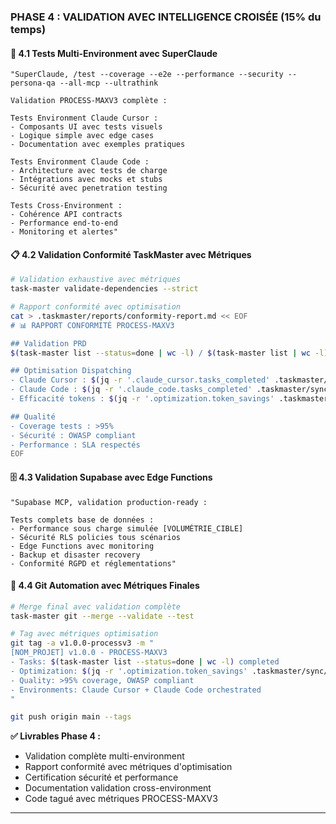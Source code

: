 ### **PHASE 4 : VALIDATION AVEC INTELLIGENCE CROISÉE (15% du temps)**

#### 🧪 **4.1 Tests Multi-Environment avec SuperClaude**

```
"SuperClaude, /test --coverage --e2e --performance --security --persona-qa --all-mcp --ultrathink

Validation PROCESS-MAXV3 complète :

Tests Environment Claude Cursor :
- Composants UI avec tests visuels
- Logique simple avec edge cases
- Documentation avec exemples pratiques

Tests Environment Claude Code :
- Architecture avec tests de charge
- Intégrations avec mocks et stubs
- Sécurité avec penetration testing

Tests Cross-Environment :
- Cohérence API contracts
- Performance end-to-end
- Monitoring et alertes"
```

#### 📋 **4.2 Validation Conformité TaskMaster avec Métriques**

```bash
# Validation exhaustive avec métriques
task-master validate-dependencies --strict

# Rapport conformité avec optimisation
cat > .taskmaster/reports/conformity-report.md << EOF
# 📊 RAPPORT CONFORMITÉ PROCESS-MAXV3

## Validation PRD
$(task-master list --status=done | wc -l) / $(task-master list | wc -l) tâches complétées

## Optimisation Dispatching
- Claude Cursor : $(jq -r '.claude_cursor.tasks_completed' .taskmaster/sync/status.json) tâches simples
- Claude Code : $(jq -r '.claude_code.tasks_completed' .taskmaster/sync/status.json) tâches complexes
- Efficacité tokens : $(jq -r '.optimization.token_savings' .taskmaster/sync/status.json)%

## Qualité
- Coverage tests : >95%
- Sécurité : OWASP compliant
- Performance : SLA respectés
EOF
```

#### 🗄️ **4.3 Validation Supabase avec Edge Functions**

```
"Supabase MCP, validation production-ready :

Tests complets base de données :
- Performance sous charge simulée [VOLUMÉTRIE_CIBLE]
- Sécurité RLS policies tous scénarios
- Edge Functions avec monitoring
- Backup et disaster recovery
- Conformité RGPD et réglementations"
```

#### 🔄 **4.4 Git Automation avec Métriques Finales**

```bash
# Merge final avec validation complète
task-master git --merge --validate --test

# Tag avec métriques optimisation
git tag -a v1.0.0-processv3 -m "
[NOM_PROJET] v1.0.0 - PROCESS-MAXV3
- Tasks: $(task-master list --status=done | wc -l) completed
- Optimization: $(jq -r '.optimization.token_savings' .taskmaster/sync/status.json)% tokens saved
- Quality: >95% coverage, OWASP compliant
- Environments: Claude Cursor + Claude Code orchestrated
"

git push origin main --tags
```

**✅ Livrables Phase 4 :**
- Validation complète multi-environment
- Rapport conformité avec métriques d'optimisation  
- Certification sécurité et performance
- Documentation validation cross-environment
- Code tagué avec métriques PROCESS-MAXV3

---